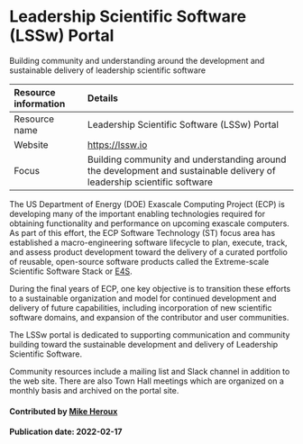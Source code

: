 
# Leadership Scientific Software (LSSw) Portal

Building community and understanding around the development and sustainable delivery of leadership scientific software

Resource information | Details
:--- | :---
Resource name | Leadership Scientific Software (LSSw) Portal
Website | https://lssw.io
Focus | Building community and understanding around the development and sustainable delivery of leadership scientific software

The US Department of Energy (DOE) Exascale Computing Project (ECP) is developing many of the important enabling technologies required for obtaining functionality and performance on upcoming exascale computers. As part of this effort, the ECP Software Technology (ST) focus area has established a macro-engineering software lifecycle to plan, execute, track, and assess product development toward the delivery of a curated portfolio of reusable, open-source software products called the Extreme-scale Scientific Software Stack or [E4S](https://e4s.io/).

During the final years of ECP, one key objective is to transition these efforts to a sustainable organization and model for continued development and delivery of future capabilities, including incorporation of new scientific software domains, and expansion of the contributor and user communities.

The LSSw portal is dedicated to supporting communication and community building toward the sustainable development and delivery of Leadership Scientific Software.

Community resources include a mailing list and Slack channel in addition to the web site.  There are also Town Hall meetings which are organized on a monthly basis and archived on the portal site.

#### Contributed by [Mike Heroux](http://github.com/maherou)
#### Publication date: 2022-02-17

<!---
Publish: yes
Topics: Projects and Organizations, High-Performance Computing (HPC)
--->
